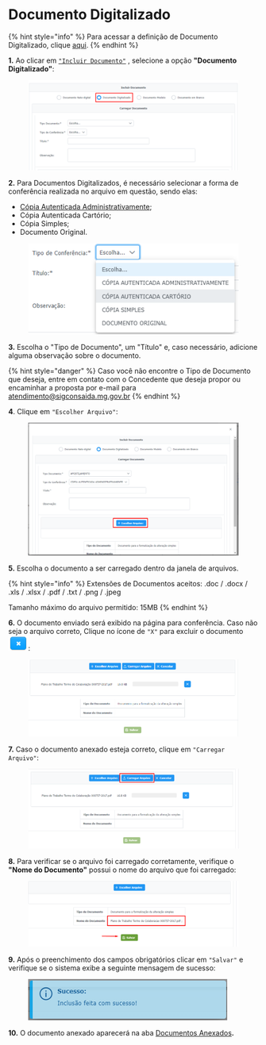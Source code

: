 # Documento Digitalizado

{% hint style="info" %}
Para acessar a definição de Documento Digitalizado, clique [aqui](broken-reference).
{% endhint %}

**1.** Ao clicar em [`"Incluir Documento"`](broken-reference) , selecione a opção **"Documento Digitalizado"**:

<figure><img src="../../../.gitbook/assets/image (246).png" alt=""><figcaption></figcaption></figure>

**2.** Para Documentos Digitalizados, é necessário selecionar a forma de conferência realizada no arquivo em questão, sendo elas:&#x20;

* [Cópia Autenticada Administrativamente](broken-reference);
* Cópia Autenticada Cartório;
* Cópia Simples;
* Documento Original.

<figure><img src="../../../.gitbook/assets/image (273).png" alt=""><figcaption></figcaption></figure>

**3.** Escolha o "Tipo de Documento", um "Título" e, caso necessário, adicione alguma observação sobre o documento.

{% hint style="danger" %}
Caso você não encontre o Tipo de Documento que deseja, entre em contato com o Concedente que deseja propor ou encaminhar a proposta por e-mail para atendimento@sigconsaida.mg.gov.br
{% endhint %}

**4**. Clique em `"Escolher Arquivo"`:

<figure><img src="../../../.gitbook/assets/image (202).png" alt=""><figcaption></figcaption></figure>

**5.** Escolha o documento a ser carregado dentro da janela de arquivos.

{% hint style="info" %}
Extensões de Documentos aceitos: .doc / .docx / .xls / .xlsx / .pdf / .txt / .png / .jpeg

Tamanho máximo do arquivo permitido: 15MB
{% endhint %}

**6.** O documento enviado será exibido na página para conferência. Caso não seja o arquivo correto, Clique no ícone de `"X"` para excluir o documento <img src="../../../.gitbook/assets/x.png" alt="" data-size="original">:

<figure><img src="../../../.gitbook/assets/image (231).png" alt=""><figcaption></figcaption></figure>

**7.** Caso o documento anexado esteja correto, clique em `"Carregar Arquivo"`:

<figure><img src="../../../.gitbook/assets/image (278).png" alt=""><figcaption></figcaption></figure>

**8.** Para verificar se o arquivo foi carregado corretamente, verifique o **"Nome do Documento"** possui o nome do arquivo que foi carregado:

<figure><img src="../../../.gitbook/assets/image (175).png" alt=""><figcaption></figcaption></figure>

**9.** Após o preenchimento dos campos obrigatórios clicar em `"Salvar"` e verifique se o sistema exibe a seguinte mensagem de sucesso:

<figure><img src="../../../.gitbook/assets/image (200).png" alt=""><figcaption></figcaption></figure>

**10.** O documento anexado aparecerá na aba [Documentos Anexados](../)**.**
